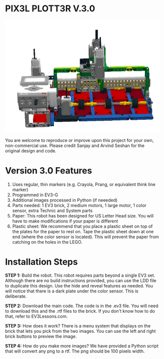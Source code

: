 # PIX3L PLOTT3R V.3.0

![picture](Pix3lv3.png)

You are welcome to reproduce or improve upon this project for your own, non-commercial use.  Please credit Sanjay and Arvind Seshan for the original design and code.

# Version 3.0 Features
1. Uses regular, thin markers (e.g. Crayola, Prang, or equivalent think line marker)
2. Programmed in EV3-G
3. Additional images processed in Python (if neeeded)
4. Parts needed: 1 EV3 brick, 2 medium motors, 1 large motor, 1 color sensor, extra Technic and System parts
5. Paper: This robot has been designed for US Letter Head size. You will have to make modifications if your paper is different
6. Plastic sheet: We recommend that you place a plastic sheet on top of the plates for the paper to rest on. Tape the plastic sheet down at one end (where the color sensor is located). This will prevent the paper from catching on the holes in the LEGO.

# Installation Steps

**STEP 1:** Build the robot. This robot requires parts beyond a single EV3 set. Although there are no build instructions provided, you can use the LDD file to duplicate this design. Use the hide and reveal features as needed. You will notice that there is a dark plate under the color sensor. This is deliberate.

**STEP 2:** Download the main code. The code is in the .ev3 file. You will need to download this and the .rtf files to the brick. If you don't know how to do that, refer to EV3Lessons.com.

**STEP 3:** How does it work? There is a menu system that displays on the brick that lets you pick from the two images. You can use the left and right brick buttons to preview the image.

**STEP 4:** How do you make more images? We have provided a Python script that will convert any png to a rtf. The png should be 100 pixels width.
